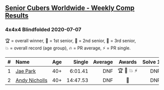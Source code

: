<style>table {white-space: nowrap;}</style>

## [Senior Cubers Worldwide - Weekly Comp Results](/scw-comp/results/)
### 4x4x4 Blindfolded 2020-07-07

<span style="white-space: nowrap;">🏆 = overall winner</span>, <span style="white-space: nowrap;">🥇 = 1st senior</span>, <span style="white-space: nowrap;">🥈 = 2nd senior</span>, <span style="white-space: nowrap;">🥉 = 3rd senior</span>, <span style="white-space: nowrap;">💥 = overall record (age group)</span>, <span style="white-space: nowrap;">🔥 = PR average</span>, <span style="white-space: nowrap;">⚡ = PR single</span>.

| # | Name | Age | Single | Average | Awards | Solve 1 | Solve 2 | Solve 3 | Video |
| :--: | :-- | :--: | --: | --: | :--: | --: | --: | --: | :-- |
| 1 | [Jae Park](../../persons/jae_park/444bf.md) | 40+ | 6:01.41 | DNF | 🏆 🥇 💥 ⚡ | DNF | DNF | 6:01.41 | [Desktop](https://www.facebook.com/events/296526488422565/permalink/300368631371684) / [Mobile](https://m.facebook.com/events/296526488422565?view=permalink&id=300368631371684) |
| 2 | [Andy Nicholls](../../persons/andy_nicholls/444bf.md) | 40+ | 14:47.53 | DNF | 🥈 | DNF | 14:47.53 | DNF | [Desktop](https://www.facebook.com/events/296526488422565/permalink/299478834793997) / [Mobile](https://m.facebook.com/events/296526488422565?view=permalink&id=299478834793997) |

<!-- Global site tag (gtag.js) - Google Analytics -->
<script async src="https://www.googletagmanager.com/gtag/js?id=UA-86348435-3"></script>
<script>window.dataLayer = window.dataLayer || []; function gtag() {dataLayer.push(arguments);} gtag('js', new Date()); gtag('config', 'UA-86348435-3');</script>
